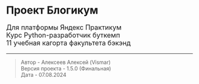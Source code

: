 # Проект Блогикум <br>

<p style="font-size:18px;">
Для платформы Яндекс Практикум<br>
Курс Python-разработчик буткемп<br>
11 учебная кагорта факультета бэкэнд</p>
<hr>



<blockquote style="font-size:14px;">
Автор - Алексеев Алексей (Vismar)<br>
Версия проекта - 1.5.0 (Финальная)<br>
Дата - 07.08.2024
</blockquote>
